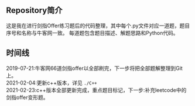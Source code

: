 ## Repository简介

这是我在进行剑指Offer练习题后的代码整理，其中每个.py文件对应一道题，题目序号和名称与牛客网一致。
每道题包含题目描述、解题思路和Python代码。

## 时间线
2019-07-21:牛客网66道剑指offer以全部刷完，下一步将把全部题解整理到Git上。  
2021-02-04:更新c++版本，详见 ```./C++```  
2021-02-23:c++版本全部更新完成，重点题目标记，下一步:补充leetcode中的剑指offer变形题。
